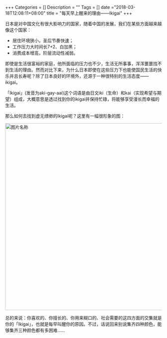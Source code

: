 +++
Categories = []
Description = ""
Tags = []
date ="2018-03-18T12:08:11+08:00"
title = "每天早上醒来的理由——Ikigai"
+++

日本是对中国文化有很大影响力的国家，随着中国的发展，我们在某些方面越来越像这个国家：

+ 居住环境狭小，圣后节奏快速；
+ 工作压力大时间长7+2、白加黑；
+ 消费成本增高，阶层流动性减弱。

即使是生活很富裕的家庭，他所面临的压力也不少，生活无所事事，浑浑噩噩找不到生活的理由。然而对比下来，为什么日本即使在这些压力下也能使国民生活的快乐并且长寿呢？除了日本良好的环境外，还源于一种很特别的生活态度——ikigai。

「Ikigai」(发音为aki-gay-aai)这个词语是由日文iki（生命）和kai（实现希望与期望）组成，大概意思是透过找到你的ikigai并保持忙碌，将能够享受漫长而幸福的生活。

那么如何去找到虚无缥缈的Ikigai呢？这里有一幅很形象的图：

<img src="http://www.drifter.fun/post/images/2018-03-18.jpg" width = "" height = "600" alt="图片名称" align=center />

总的来说：你喜欢的、你擅长的、你用来糊口的、社会需要的这四方面的交集就是你的「Ikigai」，也就是每早叫醒你的原因。不过，话说回来别说集齐四种颜色，能够集齐三种颜色都有多困难……
